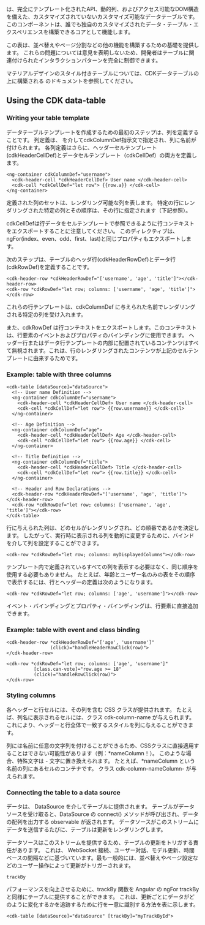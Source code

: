 <cdk-table>は、完全にテンプレート化されたAPI、動的列、およびアクセス可能なDOM構造を備えた、カスタマイズされていないカスタマイズ可能なデータテーブルです。 このコンポーネントは、誰でも独自のカスタマイズされたデータ・テーブル・エクスペリエンスを構築できるコアとして機能します。

この表は、並べ替えやページ分割などの他の機能を構築するための基礎を提供します。 これらの問題については意見を表明しないため、開発者はテーブルに関連付けられたインタラクションパターンを完全に制御できます。

マテリアルデザインのスタイル付きテーブルについては、CDKデータテーブルの上に構築される <mat-table> のドキュメントを参照してください。

## Using the CDK data-table

### Writing your table template

データテーブルテンプレートを作成するための最初のステップは、列を定義することです。 列定義は、<ng-container> を介してcdkColumnDef指示文で指定され、列に名前が付けられます。 各列定義はさらに、ヘッダーセルテンプレート(cdkHeaderCellDef)とデータセルテンプレート（cdkCellDef）の両方を定義します。

```
<ng-container cdkColumnDef="username">
  <cdk-header-cell *cdkHeaderCellDef> User name </cdk-header-cell>
  <cdk-cell *cdkCellDef="let row"> {{row.a}} </cdk-cell>
</ng-container>
```

定義された列のセットは、レンダリング可能な列を表します。 特定の行にレンダリングされた特定の列とその順序は、その行に指定されます（下記参照）。

cdkCellDefは行データをセルテンプレートで参照できるように行コンテキストをエクスポートすることに注意してください。 このディレクティブは、ngFor(index、even、odd、first、last)と同じプロパティもエクスポートします。

次のステップは、テーブルのヘッダ行(cdkHeaderRowDef)とデータ行(cdkRowDef)を定義することです。

```
<cdk-header-row *cdkHeaderRowDef="['username', 'age', 'title']"></cdk-header-row>
<cdk-row *cdkRowDef="let row; columns: ['username', 'age', 'title']"></cdk-row>
```

これらの行テンプレートは、cdkColumnDef に与えられた名前でレンダリングされる特定の列を受け入れます。

また、cdkRowDef は行コンテキストをエクスポートします。このコンテキストは、行要素のイベントおよびプロパティのバインディングに使用できます。 ヘッダー行またはデータ行テンプレートの内部に配置されているコンテンツはすべて無視されます。これは、行のレンダリングされたコンテンツが上記のセルテンプレートに由来するためです。

### Example: table with three columns

```
<cdk-table [dataSource]="dataSource">
  <!-- User name Definition -->
  <ng-container cdkColumnDef="username">
    <cdk-header-cell *cdkHeaderCellDef> User name </cdk-header-cell>
    <cdk-cell *cdkCellDef="let row"> {{row.username}} </cdk-cell>
  </ng-container>

  <!-- Age Definition -->
  <ng-container cdkColumnDef="age">
    <cdk-header-cell *cdkHeaderCellDef> Age </cdk-header-cell>
    <cdk-cell *cdkCellDef="let row"> {{row.age}} </cdk-cell>
  </ng-container>

  <!-- Title Definition -->
  <ng-container cdkColumnDef="title">
    <cdk-header-cell *cdkHeaderCellDef> Title </cdk-header-cell>
    <cdk-cell *cdkCellDef="let row"> {{row.title}} </cdk-cell>
  </ng-container>

  <!-- Header and Row Declarations -->
  <cdk-header-row *cdkHeaderRowDef="['username', 'age', 'title']"></cdk-header-row>
  <cdk-row *cdkRowDef="let row; columns: ['username', 'age', 'title']"></cdk-row>
</cdk-table>
```

行に与えられた列は、どのセルがレンダリングされ、どの順番であるかを決定します。 したがって、実行時に表示される列を動的に変更するために、バインドを介して列を設定することができます。

```
<cdk-row *cdkRowDef="let row; columns: myDisplayedColumns"></cdk-row>
```

テンプレート内で定義されているすべての列を表示する必要はなく、同じ順序を使用する必要もありません。 たとえば、年齢とユーザー名のみの表をその順序で表示するには、行とヘッダーの定義は次のようになります。

```
<cdk-row *cdkRowDef="let row; columns: ['age', 'username']"></cdk-row>
```

イベント・バインディングとプロパティ・バインディングは、行要素に直接追加できます。

### Example: table with event and class binding

```
<cdk-header-row *cdkHeaderRowDef="['age', 'username']"
                (click)="handleHeaderRowClick(row)">
</cdk-header-row>

<cdk-row *cdkRowDef="let row; columns: ['age', 'username']"
          [class.can-vote]="row.age >= 18"
          (click)="handleRowClick(row)">
</cdk-row>
```

### Styling columns

各ヘッダーと行セルには、その列を含む CSS クラスが提供されます。 たとえば、列名に表示されるセルには、クラス cdk-column-name が与えられます。 これにより、ヘッダーと行全体で一致するスタイルを列に与えることができます。

列には名前に任意の文字列を付けることができるため、CSSクラスに直接適用することはできない可能性があります（例：*nameColumn！）。 このような場合、特殊文字は - 文字に置き換えられます。 たとえば、*nameColumn という名前の列にあるセルのコンテナです。 クラス cdk-column-nameColumn- が与えられます。

### Connecting the table to a data source

データは、 DataSource を介してテーブルに提供されます。 テーブルがデータソースを受け取ると、DataSource の connect() メソッドが呼び出され、データの配列を出力する observable が返されます。 データソースがこのストリームにデータを送信するたびに、テーブルは更新をレンダリングします。

データソースはこのストリームを提供するため、テーブルの更新をトリガする責任があります。 これは、 WebSocket 接続、ユーザー対話、モデル更新、時間ベースの間隔などに基づいています。最も一般的には、並べ替えやページ設定などのユーザー操作によって更新がトリガーされます。

`trackBy`

パフォーマンスを向上させるために、trackBy 関数を Angular の ngFor trackBy と同様にテーブルに提供することができます。 これは、更新ごとにデータがどのように変化するかを追跡するために行を一意に識別する方法を表に示します。

```
<cdk-table [dataSource]="dataSource" [trackBy]="myTrackById">
```
